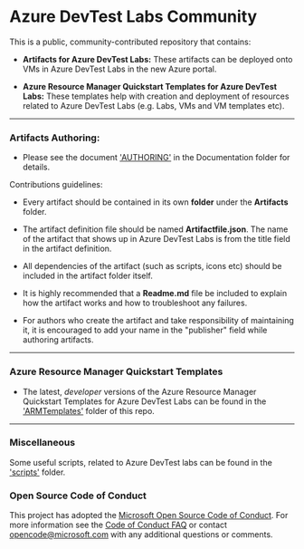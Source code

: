 # Azure DevTest Labs Community
This is a public, community-contributed repository that contains:
- **Artifacts for Azure DevTest Labs:** These artifacts can be deployed onto VMs in Azure DevTest Labs in the new Azure portal.

- **Azure Resource Manager Quickstart Templates for Azure DevTest Labs:** These templates help with creation and deployment of resources related to Azure DevTest Labs (e.g. Labs, VMs and VM templates etc).

---
### Artifacts Authoring:
- Please see the document ['AUTHORING'](Documentation/AUTHORING.md) in the Documentation folder for details.

Contributions guidelines:
- Every artifact should be contained in its own **folder** under the **Artifacts** folder.

- The artifact definition file should be named **Artifactfile.json**. The name of the artifact that shows up in Azure DevTest Labs is from the title field in the artifact definition.

- All dependencies of the artifact (such as scripts, icons etc) should be included in the artifact folder itself.

- It is highly recommended that a **Readme.md** file be included to explain how the artifact works and how to troubleshoot any failures.

- For authors who create the artifact and take responsibility of maintaining it, it is encouraged to add your name in the "publisher" field while authoring artifacts.   


---
### Azure Resource Manager Quickstart Templates
- The latest, *developer* versions of the Azure Resource Manager Quickstart Templates for Azure DevTest Labs can be found in the ['ARMTemplates'](ARMTemplates) folder of this repo.

---
### Miscellaneous

Some useful scripts, related to Azure DevTest labs can be found in the ['scripts'](../../tree/master/Scripts) folder.

### Open Source Code of Conduct
This project has adopted the [Microsoft Open Source Code of Conduct](https://opensource.microsoft.com/codeofconduct/). For more information see the [Code of Conduct FAQ](https://opensource.microsoft.com/codeofconduct/faq/) or contact [opencode@microsoft.com](mailto:opencode@microsoft.com) with any additional questions or comments.

